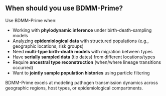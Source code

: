 ## When should you use BDMM-Prime?

Use BDMM-Prime when:
- Working with **phylodynamic inference** under birth-death-sampling models
- Analyzing **epidemiological data** with structured populations (e.g., geographic locations, risk groups)
- Need **multi-type birth-death models** with migration between types
- Have **serially sampled data** (tip dates) from different locations/types
- Require **ancestral type reconstruction** (when/where lineage transitions occurred)
- Want to **jointly sample population histories** using particle filtering

BDMM-Prime excels at modeling pathogen transmission dynamics across geographic regions, host types, or epidemiological compartments.
